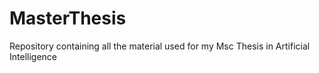 # MasterThesis

Repository containing all the material used for my Msc Thesis in Artificial Intelligence 
